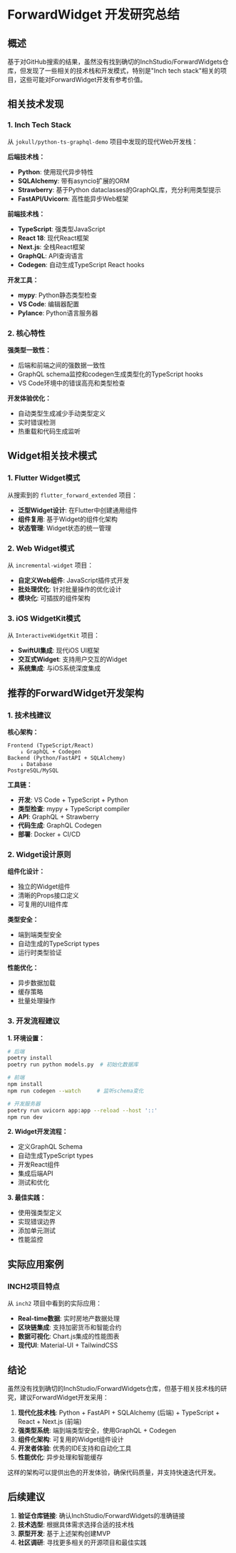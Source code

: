 # ForwardWidget 开发研究总结

## 概述

基于对GitHub搜索的结果，虽然没有找到确切的InchStudio/ForwardWidgets仓库，但发现了一些相关的技术栈和开发模式，特别是"Inch tech stack"相关的项目，这些可能对ForwardWidget开发有参考价值。

## 相关技术发现

### 1. Inch Tech Stack 
从 `jokull/python-ts-graphql-demo` 项目中发现的现代Web开发栈：

**后端技术栈：**
- **Python**: 使用现代异步特性
- **SQLAlchemy**: 带有asyncio扩展的ORM
- **Strawberry**: 基于Python dataclasses的GraphQL库，充分利用类型提示
- **FastAPI/Uvicorn**: 高性能异步Web框架

**前端技术栈：**
- **TypeScript**: 强类型JavaScript
- **React 18**: 现代React框架
- **Next.js**: 全栈React框架
- **GraphQL**: API查询语言
- **Codegen**: 自动生成TypeScript React hooks

**开发工具：**
- **mypy**: Python静态类型检查
- **VS Code**: 编辑器配置
- **Pylance**: Python语言服务器

### 2. 核心特性

**强类型一致性：**
- 后端和前端之间的强数据一致性
- GraphQL schema监控和codegen生成类型化的TypeScript hooks
- VS Code环境中的错误高亮和类型检查

**开发体验优化：**
- 自动类型生成减少手动类型定义
- 实时错误检测
- 热重载和代码生成监听

## Widget相关技术模式

### 1. Flutter Widget模式
从搜索到的 `flutter_forward_extended` 项目：
- **泛型Widget设计**: 在Flutter中创建通用组件
- **组件复用**: 基于Widget的组件化架构
- **状态管理**: Widget状态的统一管理

### 2. Web Widget模式
从 `incremental-widget` 项目：
- **自定义Web组件**: JavaScript插件式开发
- **批处理优化**: 针对批量操作的优化设计
- **模块化**: 可插拔的组件架构

### 3. iOS WidgetKit模式
从 `InteractiveWidgetKit` 项目：
- **SwiftUI集成**: 现代iOS UI框架
- **交互式Widget**: 支持用户交互的Widget
- **系统集成**: 与iOS系统深度集成

## 推荐的ForwardWidget开发架构

### 1. 技术栈建议

**核心架构：**
```
Frontend (TypeScript/React)
    ↓ GraphQL + Codegen
Backend (Python/FastAPI + SQLAlchemy)
    ↓ Database
PostgreSQL/MySQL
```

**工具链：**
- **开发**: VS Code + TypeScript + Python
- **类型检查**: mypy + TypeScript compiler
- **API**: GraphQL + Strawberry
- **代码生成**: GraphQL Codegen
- **部署**: Docker + CI/CD

### 2. Widget设计原则

**组件化设计：**
- 独立的Widget组件
- 清晰的Props接口定义
- 可复用的UI组件库

**类型安全：**
- 端到端类型安全
- 自动生成的TypeScript types
- 运行时类型验证

**性能优化：**
- 异步数据加载
- 缓存策略
- 批量处理操作

### 3. 开发流程建议

**1. 环境设置：**
```bash
# 后端
poetry install
poetry run python models.py  # 初始化数据库

# 前端
npm install
npm run codegen --watch     # 监听schema变化

# 开发服务器
poetry run uvicorn app:app --reload --host '::'
npm run dev
```

**2. Widget开发流程：**
- 定义GraphQL Schema
- 自动生成TypeScript types
- 开发React组件
- 集成后端API
- 测试和优化

**3. 最佳实践：**
- 使用强类型定义
- 实现错误边界
- 添加单元测试
- 性能监控

## 实际应用案例

### INCH2项目特点
从 `inch2` 项目中看到的实际应用：
- **Real-time数据**: 实时房地产数据处理
- **区块链集成**: 支持加密货币和智能合约
- **数据可视化**: Chart.js集成的性能图表
- **现代UI**: Material-UI + TailwindCSS

## 结论

虽然没有找到确切的InchStudio/ForwardWidgets仓库，但基于相关技术栈的研究，建议ForwardWidget开发采用：

1. **现代化技术栈**: Python + FastAPI + SQLAlchemy (后端) + TypeScript + React + Next.js (前端)
2. **强类型系统**: 端到端类型安全，使用GraphQL + Codegen
3. **组件化架构**: 可复用的Widget组件设计
4. **开发者体验**: 优秀的IDE支持和自动化工具
5. **性能优化**: 异步处理和智能缓存

这样的架构可以提供出色的开发体验，确保代码质量，并支持快速迭代开发。

## 后续建议

1. **验证仓库链接**: 确认InchStudio/ForwardWidgets的准确链接
2. **技术选型**: 根据具体需求选择合适的技术栈
3. **原型开发**: 基于上述架构创建MVP
4. **社区调研**: 寻找更多相关的开源项目和最佳实践